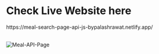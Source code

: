 <h1>Check Live Website here</h1> <span>https://meal-search-page-api-js-bypalashrawat.netlify.app/</span>
</br></br>

![Meal-API-Page](https://github.com/user-attachments/assets/b638c126-fb8b-45bd-881f-b2f24b490655)
